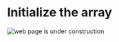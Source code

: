 # Initialize the array

![web page is under construction](https://docimages.blob.core.chinacloudapi.cn/images/commingsoon20210514.jpg)
